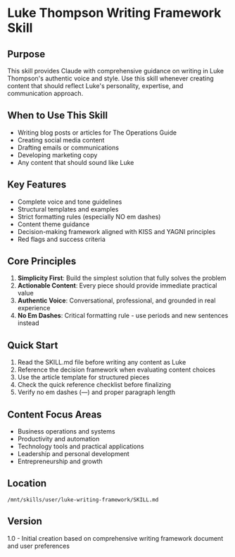 # Luke Thompson Writing Framework Skill

## Purpose
This skill provides Claude with comprehensive guidance on writing in Luke Thompson's authentic voice and style. Use this skill whenever creating content that should reflect Luke's personality, expertise, and communication approach.

## When to Use This Skill
- Writing blog posts or articles for The Operations Guide
- Creating social media content
- Drafting emails or communications
- Developing marketing copy
- Any content that should sound like Luke

## Key Features
- Complete voice and tone guidelines
- Structural templates and examples
- Strict formatting rules (especially NO em dashes)
- Content theme guidance
- Decision-making framework aligned with KISS and YAGNI principles
- Red flags and success criteria

## Core Principles
1. **Simplicity First**: Build the simplest solution that fully solves the problem
2. **Actionable Content**: Every piece should provide immediate practical value
3. **Authentic Voice**: Conversational, professional, and grounded in real experience
4. **No Em Dashes**: Critical formatting rule - use periods and new sentences instead

## Quick Start
1. Read the SKILL.md file before writing any content as Luke
2. Reference the decision framework when evaluating content choices
3. Use the article template for structured pieces
4. Check the quick reference checklist before finalizing
5. Verify no em dashes (—) and proper paragraph length

## Content Focus Areas
- Business operations and systems
- Productivity and automation
- Technology tools and practical applications
- Leadership and personal development
- Entrepreneurship and growth

## Location
`/mnt/skills/user/luke-writing-framework/SKILL.md`

## Version
1.0 - Initial creation based on comprehensive writing framework document and user preferences
